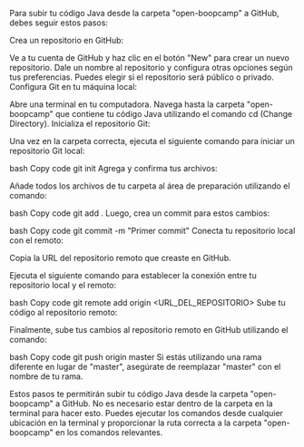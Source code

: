 Para subir tu código Java desde la carpeta "open-boopcamp" a GitHub, debes seguir estos pasos:

Crea un repositorio en GitHub:

Ve a tu cuenta de GitHub y haz clic en el botón "New" para crear un nuevo repositorio.
Dale un nombre al repositorio y configura otras opciones según tus preferencias. Puedes elegir si el repositorio será público o privado.
Configura Git en tu máquina local:

Abre una terminal en tu computadora.
Navega hasta la carpeta "open-boopcamp" que contiene tu código Java utilizando el comando cd (Change Directory).
Inicializa el repositorio Git:

Una vez en la carpeta correcta, ejecuta el siguiente comando para iniciar un repositorio Git local:

bash
Copy code
git init
Agrega y confirma tus archivos:

Añade todos los archivos de tu carpeta al área de preparación utilizando el comando:

bash
Copy code
git add .
Luego, crea un commit para estos cambios:

bash
Copy code
git commit -m "Primer commit"
Conecta tu repositorio local con el remoto:

Copia la URL del repositorio remoto que creaste en GitHub.

Ejecuta el siguiente comando para establecer la conexión entre tu repositorio local y el remoto:

bash
Copy code
git remote add origin <URL_DEL_REPOSITORIO>
Sube tu código al repositorio remoto:

Finalmente, sube tus cambios al repositorio remoto en GitHub utilizando el comando:

bash
Copy code
git push origin master
Si estás utilizando una rama diferente en lugar de "master", asegúrate de reemplazar "master" con el nombre de tu rama.

Estos pasos te permitirán subir tu código Java desde la carpeta "open-boopcamp" a GitHub. No es necesario estar dentro de la carpeta en la terminal para hacer esto. Puedes ejecutar los comandos desde cualquier ubicación en la terminal y proporcionar la ruta correcta a la carpeta "open-boopcamp" en los comandos relevantes.





